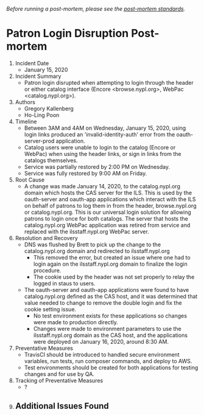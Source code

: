 _Before running a post-mortem, please see the [post-mortem standards](../standards/postmortems.md)._

# Patron Login Disruption Post-mortem

1. Incident Date
   - January 15, 2020
2. Incident Summary
   - Patron login disrupted when attempting to login through the header or either catalog interface (Encore <browse.nypl.org>, WebPac <catalog.nypl.org>).
3. Authors
   - Gregory Kallenberg
   - Ho-Ling Poon
4. Timeline
   - Between 3AM and 4AM on Wednesday, January 15, 2020, using login links produced an 'invalid-identity-auth' error from the oauth-server-prod application.
   - Catalog users were unable to login to the catalog (Encore or WebPac) when using the header links, or sign in links from the catalogs themselves.
   - Service was partially restored by 2:00 PM on Wednesday.
   - Service was fully restored by 9:00 AM on Friday.
5. Root Cause
   - A change was made January 14, 2020, to the catalog.nypl.org domain which hosts the CAS server for the ILS. This is used by the oauth-server and oauth-app applications which interact with the ILS on behalf of patrons to log them in from the header, browse.nypl.org or catalog.nypl.org. This is our universal login solution for allowing patrons to login once for both catalogs. The server that hosts the catalog.nypl.org WebPac application was retired from service and replaced with the ilsstaff.nypl.org WebPac server.
6. Resolution and Recovery
   - DNS was flushed by Brett to pick up the change to the catalog.nypl.org domain and redirected to ilsstaff.nypl.org
     - This removed the error, but created an issue where one had to login again on the ilsstaff.nypl.org domain to finalize the login procedure.
     - The cookie used by the header was not set properly to relay the logged in staus to users.
   - The oauth-server and oauth-app applications were found to have catalog.nypl.org defined as the CAS host, and it was determined that value needed to change to remove the double login and fix the cookie setting issue.
     - No test environment exists for these applications so changes were made to production directly.
     - Changes were made to environment parameters to use the ilsstaff.nypl.org domain as the CAS host, and the applications were deployed on January 16, 2020, around 8:30 AM.
7. Preventative Measures
   - TravisCI should be introduced to handled secure environment variables, run tests, run composer commands, and deploy to AWS.
   - Test environments should be created for both applications for testing changes and for use by QA.
8. Tracking of Preventative Measures
   - ?
9. Additional Issues Found
   - 
